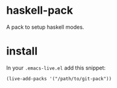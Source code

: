 haskell-pack
============

A pack to setup haskell modes.

# install

In your `.emacs-live.el` add this snippet:
```elisp
(live-add-packs '("/path/to/git-pack"))
```

